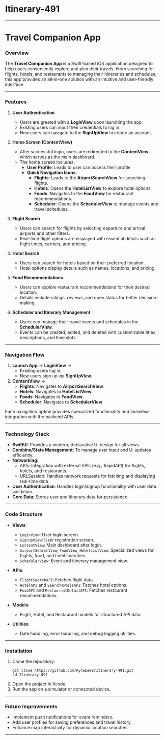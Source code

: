 # Itinerary-491

---

# **Travel Companion App**  

### **Overview**  
The **Travel Companion App** is a Swift-based iOS application designed to help users conveniently explore and plan their travels. From searching for flights, hotels, and restaurants to managing their itineraries and schedules, this app provides an all-in-one solution with an intuitive and user-friendly interface.

---

### **Features**  
1. **User Authentication**  
   - Users are greeted with a **LoginView** upon launching the app.  
   - Existing users can input their credentials to log in.  
   - New users can navigate to the **SignUpView** to create an account.

2. **Home Screen (ContentView)**  
   - After successful login, users are redirected to the **ContentView**, which serves as the main dashboard.  
   - The home screen includes:
     - **User Profile**: Leads to user can access their profile  
     - **Quick Navigation Icons**:  
        - **Flights**: Leads to the **AirportSearchView** for searching flights.  
        - **Hotels**: Opens the **HotelListView** to explore hotel options.  
        - **Foods**: Navigates to the **FoodView** for restaurant recommendations.  
        - **Scheduler**: Opens the **SchedulerView** to manage events and travel schedules.

3. **Flight Search**  
   - Users can search for flights by selecting departure and arrival airports and other filters.  
   - Real-time flight options are displayed with essential details such as flight times, carriers, and pricing.

4. **Hotel Search**  
   - Users can search for hotels based on their preferred location.  
   - Hotel options display details such as names, locations, and pricing.

5. **Food Recommendations**  
   - Users can explore restaurant recommendations for their desired location.  
   - Details include ratings, reviews, and open status for better decision-making.

6. **Scheduler and Itinerary Management**  
   - Users can manage their travel events and schedules in the **SchedulerView**.  
   - Events can be created, edited, and deleted with customizable titles, descriptions, and time slots.

---

### **Navigation Flow**  
1. **Launch App** → **LoginView** →  
   - Existing users log in.  
   - New users sign up via **SignUpView**.  
2. **ContentView** →  
   - **Flights**: Navigates to **AirportSearchView**.  
   - **Hotels**: Navigates to **HotelListView**.  
   - **Foods**: Navigates to **FoodView**.  
   - **Scheduler**: Navigates to **SchedulerView**.  

Each navigation option provides specialized functionality and seamless integration with the backend APIs.

---

### **Technology Stack**  
- **SwiftUI**: Provides a modern, declarative UI design for all views.  
- **Combine/State Management**: To manage user input and UI updates efficiently.  
- **Networking**:  
   - APIs: Integration with external APIs (e.g., RapidAPI) for flights, hotels, and restaurants.  
   - URLSession: Handles network requests for fetching and displaying real-time data.  
- **User Authentication**: Handles login/signup functionality with user data validation.  
- **Core Data**: Stores user and itinerary data for persistence.  

---

### **Code Structure**  
- **Views**:  
   - `LoginView`: User login screen.  
   - `SignUpView`: User registration screen.  
   - `ContentView`: Main dashboard after login.  
   - `AirportSearchView`, `FoodView`, `HotelListView`: Specialized views for flights, food, and hotel searches.  
   - `SchedulerView`: Event and itinerary management view.  

- **APIs**:  
   - `FlightSearchAPI`: Fetches flight data.  
   - `HotelAPI` and `SearchHotelsAPI`: Fetches hotel options.  
   - `FoodAPI` and `RestaurantDetailAPI`: Fetches restaurant recommendations.  

- **Models**:  
   - Flight, Hotel, and Restaurant models for structured API data.  

- **Utilities**:  
   - Date handling, error handling, and debug logging utilities.  

---

### **Installation**  
1. Clone the repository.  
   ```
   git clone https://github.com/KyleLee8/Itinerary-491.git
   cd Itinerary-491
   ```
2. Open the project in Xcode.  
3. Run the app on a simulator or connected device.  

---

### **Future Improvements**  
- Implement push notifications for event reminders.  
- Add user profiles for saving preferences and travel history.  
- Enhance map interactivity for dynamic location searches.  

---


